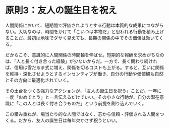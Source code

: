 # 原則3：友人の誕生日を祝え

人間関係において、短期間で評価されようとする行動は本質的な成果につながらない。大切なのは、時間をかけて「こいつは本物だ」と思われる行動を積み上げることだ。最初は地味でダサく見えても、長期の関係の中でその価値は効いてくる。

だからこそ、意識的に人間関係の時間軸を伸ばせ。短期的な報酬を求めがちなのは、「人と長く付き合った経験」が少ないからだ。一方で、長く関わり続ければ、信用は雪だるま式に増え、関係を切るコストも上がる。すると、互いに関係を維持・深化させようとするインセンティブが働き、自分の行動や価値観も自然とその方向に最適化されていく。

その土台をつくる強力なアクションが、「友人の誕生日を祝う」ことだ。一年に一度「おめでとう」と一言伝えるだけでいい。その小さな行動が、自分の潜在意識に「この人とは長く付き合うものだ」という前提を刷り込んでいく。

この積み重ねが、場当たり的な人間ではなく、芯から信頼・評価される人間をつくる。だから、友人の誕生日は毎年欠かさず祝うといい。
